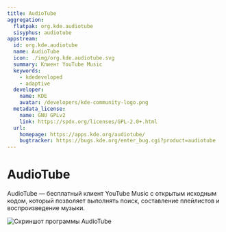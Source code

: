 ```yaml
---
title: AudioTube
aggregation:
  flatpak: org.kde.audiotube
  sisyphus: audiotube
appstream:
  id: org.kde.audiotube
  name: AudioTube
  icon: ./img/org.kde.audiotube.svg
  summary: Клиент YouTube Music
  keywords:
    - kdedeveloped
    - adaptive
  developer:
    name: KDE
    avatar: /developers/kde-community-logo.png
  metadata_license:
    name: GNU GPLv2
    link: https://spdx.org/licenses/GPL-2.0+.html
  url:
    homepage: https://apps.kde.org/audiotube/
    bugtracker: https://bugs.kde.org/enter_bug.cgi?product=audiotube
---
```


# AudioTube

AudioTube — бесплатный клиент YouTube Music с открытым исходным кодом, который позволяет выполнять поиск, составление плейлистов и воспроизведение музыки.

![Скриншот программы AudioTube](https://cdn.kde.org/screenshots/audiotube/desktop.png)

<!--@include: @apps/.parts/install/content-repo.md-->
<!--@include: @apps/.parts/install/content-flatpak.md-->
